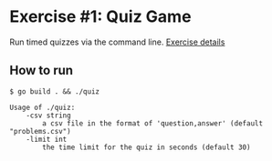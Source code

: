 # Exercise #1: Quiz Game

Run timed quizzes via the command line. [Exercise details](https://github.com/gophercises/quiz)

## How to run

```
$ go build . && ./quiz
```

```
Usage of ./quiz:
    -csv string
        a csv file in the format of 'question,answer' (default "problems.csv")
    -limit int
        the time limit for the quiz in seconds (default 30)
```
